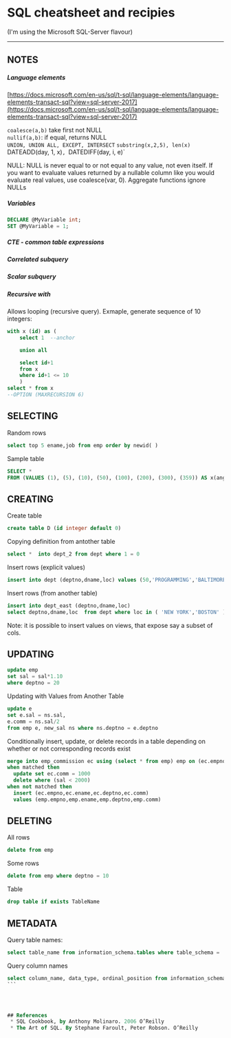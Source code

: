 # SQL cheatsheet and recipies

(I'm using the Microsoft SQL-Server flavour)

------

## NOTES

##### Language elements
[https://docs.microsoft.com/en-us/sql/t-sql/language-elements/language-elements-transact-sql?view=sql-server-2017](https://docs.microsoft.com/en-us/sql/t-sql/language-elements/language-elements-transact-sql?view=sql-server-2017)

`coalesce(a,b)` take first not NULL  
`nullif(a,b)`: if equal, returns NULL  
`UNION, UNION ALL, EXCEPT, INTERSECT`
`substring(x,2,5), len(x)
`DATEADD(day, 1, x)`, `DATEDIFF(day, i, e)`

NULL: NULL is never equal to or not equal to any value, not even itself. If you want to evaluate values returned by a nullable column like you would evaluate real values, use coalesce(var, 0). Aggregate functions ignore NULLs

##### Variables  

```sql
DECLARE @MyVariable int;
SET @MyVariable = 1;
```




##### CTE - common table expressions

##### Correlated subquery

##### Scalar subquery

##### Recursive with  
Allows looping (recursive query). Exmaple, generate sequence of 10 integers:
```sql
with x (id) as (
	select 1  --anchor

	union all

	select id+1
	from x
	where id+1 <= 10
	)
select * from x
--OPTION (MAXRECURSION 6)
```

## SELECTING

Random rows
```sql
select top 5 ename,job from emp order by newid( )
```
Sample table
```sql
SELECT *
FROM (VALUES (1), (5), (10), (50), (100), (200), (300), (359)) AS x(angle)
```



## CREATING

Create table
```sql
create table D (id integer default 0)
```
Copying definition from antother table
```sql
select *  into dept_2 from dept where 1 = 0
```

Insert rows (explicit values)
```sql
insert into dept (deptno,dname,loc) values (50,'PROGRAMMING','BALTIMORE')
```

Insert rows (from another table)
```sql
insert into dept_east (deptno,dname,loc)
select deptno,dname,loc  from dept where loc in ( 'NEW YORK','BOSTON' )
```
Note: it is possible to insert values on views, that expose say a subset of cols.


## UPDATING

```sql
update emp
set sal = sal*1.10
where deptno = 20
```
Updating with Values from Another Table
```sql
update e
set e.sal = ns.sal,
e.comm = ns.sal/2
from emp e, new_sal ns where ns.deptno = e.deptno
```

Conditionally insert, update, or delete records in a table depending on whether or not corresponding records exist

```sql
merge into emp_commission ec using (select * from emp) emp on (ec.empno=emp.empno)
when matched then
  update set ec.comm = 1000
  delete where (sal < 2000)
when not matched then
  insert (ec.empno,ec.ename,ec.deptno,ec.comm)
  values (emp.empno,emp.ename,emp.deptno,emp.comm)
```

## DELETING

All rows

```sql
delete from emp
```
Some rows
```sql
delete from emp where deptno = 10
```

Table
```sql
drop table if exists TableName
```

## METADATA

Query table names:
```sql
select table_name from information_schema.tables where table_schema = 'SMEAGOL'
```

Query column names
````sql
select column_name, data_type, ordinal_position from information_schema.columns where table_schema = 'SMEAGOL' and table_name = 'EMP'
```




## References
 * SQL Cookbook, by Anthony Molinaro. 2006 O’Reilly
 * The Art of SQL. By Stephane Faroult, Peter Robson. O’Reilly
